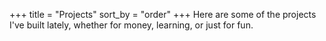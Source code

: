 +++
title = "Projects"
sort_by = "order"
+++
Here are some of the projects I've built lately, whether for money, learning, or just for fun.
